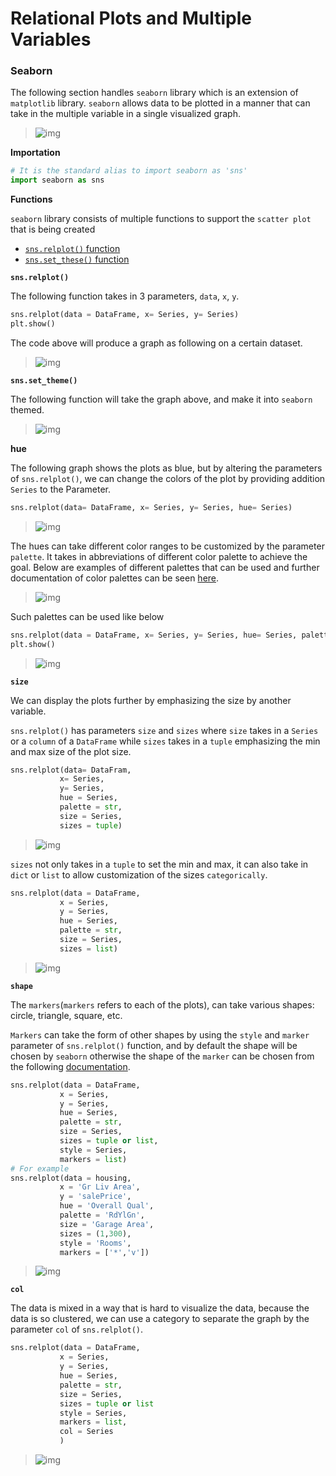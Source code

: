 # Relational Plots and Multiple Variables

### Seaborn

The following section handles `seaborn` library which is an extension of `matplotlib` library. `seaborn` allows data to be plotted in a manner that can take in the multiple variable in a single visualized graph.

>  ![img](https://s3.amazonaws.com/dq-content/573/screen1_1.png)

**Importation**

```python
# It is the standard alias to import seaborn as 'sns'
import seaborn as sns
```

**Functions**

`seaborn` library consists of multiple functions to support the `scatter plot` that is being created

- [`sns.relplot()` function](https://seaborn.pydata.org/generated/seaborn.relplot.html)
- [`sns.set_these()` function](https://seaborn.pydata.org/generated/seaborn.set_theme.html)

**`sns.relplot()`**

The following function takes in 3 parameters, `data`, `x`, `y`.

```python
sns.relplot(data = DataFrame, x= Series, y= Series)
plt.show()
```

The code above will produce a graph as following on a certain dataset.

>  ![img](https://s3.amazonaws.com/dq-content/573/screen2_1.png)

**`sns.set_theme()`**

The following function will take the graph above, and make it into `seaborn` themed.

>  ![img](https://s3.amazonaws.com/dq-content/573/screen2_1.png)

**hue**

The following graph shows the plots as blue, but by altering the parameters of `sns.relplot()`, we can change the colors of the plot by providing addition `Series` to the Parameter.

```python
sns.relplot(data= DataFrame, x= Series, y= Series, hue= Series)
```

> ![img](https://s3.amazonaws.com/dq-content/573/screen3_1.png)

The hues can take different color ranges to be customized by the parameter `palette`. It takes in abbreviations of different color palette to achieve the goal. Below are examples of different palettes that can be used and further documentation of color palettes can be seen [here](https://matplotlib.org/tutorials/colors/colormaps.html#miscellaneous).

>  ![img](https://s3.amazonaws.com/dq-content/573/screen3_3.png)

Such palettes can be used like below

```python
sns.relplot(data = DataFrame, x= Series, y= Series, hue= Series, palette= 'RdYlGn')
plt.show()
```

>  ![img](https://s3.amazonaws.com/dq-content/573/screen3_2.png) 

**`size`**

We can display the plots further by emphasizing the size by another variable.

`sns.relplot()` has parameters `size` and `sizes` where `size` takes in a `Series` or a `column` of a `DataFrame` while `sizes` takes in a `tuple` emphasizing the min and max size of the plot size.

```python
sns.relplot(data= DataFram, 
		   x= Series, 
           y= Series,
           hue = Series,
           palette = str,
           size = Series,
           sizes = tuple)
```

>  ![img](https://s3.amazonaws.com/dq-content/573/screen4_2.png)

`sizes` not only takes in a `tuple` to set the min and max, it can also take in `dict` or `list` to allow customization of the sizes `categorically`.

```python
sns.relplot(data = DataFrame,
           x = Series,
           y = Series,
           hue = Series,
           palette = str,
           size = Series,
           sizes = list)
```

>  ![img](https://s3.amazonaws.com/dq-content/573/screen4_3.png) 

**`shape`**

The `markers`(`markers` refers to each of the plots), can take various shapes: circle, triangle, square, etc. 

`Markers` can take the form of other shapes by using the `style` and `marker` parameter of `sns.relplot()` function, and by default the shape will be chosen by `seaborn` otherwise the shape of the `marker` can be chosen from the following [documentation](https://matplotlib.org/3.3.3/api/markers_api.html).

```python
sns.relplot(data = DataFrame,
           x = Series,
           y = Series,
           hue = Series,
           palette = str,
           size = Series,
           sizes = tuple or list,
           style = Series,
           markers = list)
# For example
sns.relplot(data = housing,
           x = 'Gr Liv Area',
           y = 'salePrice',
           hue = 'Overall Qual',
           palette = 'RdYlGn',
           size = 'Garage Area',
           sizes = (1,300),
           style = 'Rooms',
           markers = ['*','v'])
```

>  ![img](https://s3.amazonaws.com/dq-content/573/screen5_2.png)

**`col`**

The data is mixed in a way that is hard to visualize the data, because the data is so clustered, we can use a category to separate the graph by the parameter `col` of `sns.relplot()`.

```python
sns.relplot(data = DataFrame,
           x = Series,
           y = Series,
           hue = Series,
           palette = str,
           size = Series,
           sizes = tuple or list
           style = Series,
           markers = list,
           col = Series
           )
```

>  ![img](https://s3.amazonaws.com/dq-content/573/screen6_1.png) 

